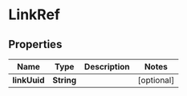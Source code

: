 
# LinkRef

## Properties
Name | Type | Description | Notes
------------ | ------------- | ------------- | -------------
**linkUuid** | **String** |  |  [optional]



